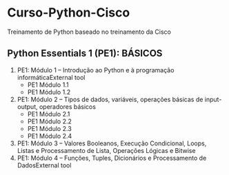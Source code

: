 # Curso-Python-Cisco
Treinamento de Python baseado no treinamento da Cisco

## Python Essentials 1 (PE1): BÁSICOS

1. PE1: Módulo 1 – Introdução ao Python e à programação informáticaExternal tool
   * PE1 Módulo 1.1
   * PE1 Módulo 1.2
2. PE1: Módulo 2 – Tipos de dados, variáveis, operações básicas de input-output, operadores básicos
   * PE1 Módulo 2.1
   * PE1 Módulo 2.2
   * PE1 Módulo 2.3
   * PE1 Módulo 2.4
3. PE1: Módulo 3 – Valores Booleanos, Execução Condicional, Loops, Listas e Processamento de Lista, Operações Lógicas e Bitwise
4. PE1: Módulo 4 – Funções, Tuples, Dicionários e Processamento de DadosExternal tool